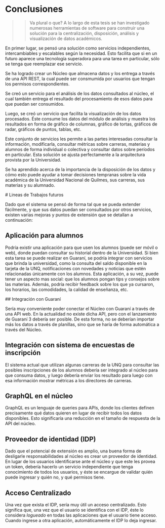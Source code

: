 # Conclusiones

>> Va plural o que?
A lo largo de esta tesis se han investigado numerosas herramientas de software para construir una solución para la centralización, disposición, análisis y visualización de datos académicos.

En primer lugar, se pensó una solución como servicios independientes, intercambiables y escalables según la necesidad. Esto facilita que si en un futuro aparece una tecnología superadora para una tarea en particular, sólo se tenga que reemplazar ese servicio.

Se ha logrado crear un Núcleo que almacena datos y los entrega a través de una API REST, la cual puede ser consmumida por usuarios que tengan los permisos correspondientes.

Se creó un servicio para el análisis de los datos consultados al núcleo, el cual también entrega el resultado del procesamiento de esos datos para que puedan ser consumidos.

Luego, se creó un servicio que facilita la visualización de los datos procesados. Éste consume los datos del módulo de análisis y muestra los resultados en forma de gráfico de columnas, gráfico de tortas, gráficos de radar, gráficos de puntos, tablas, etc.

Este conjunto de servicios les permite a las partes interesadas consultar la información, modificarla, consultar métricas sobre carreras, materias y alumnos de forma individual o colectiva y consultar datos sobre períodos en particular.
Esta solución se ajusta perfectamente a la arquitectura provista por la Universidad.

Se ha aprendido acerca de la importancia de la disposición de los datos y cómo esto puede ayudar a tomar decisiones tempranas sobre la vida académica de la Universidad Nacional de Quilmes, sus carreras, sus materias y su alumnado.


# Lineas de Trabajos futuros

Dado que el sistema se pensó de forma tal que se pueda extender fácilmente, y que sus datos puedan ser consultados por otros servicios, existen varias mejoras y puntos de extensión que se detallan a continuación:

## Aplicación para alumnos

Podría existir una aplicación para que usen los alumnos (puede ser móvil o web), donde puedan consultar su historial dentro de la Universidad. Si bien esta tarea se puede realizar en Guaraní, se podría integrar con servicios que brinda la universidad, como la consulta del saldo disponible en la tarjeta de la UNQ, notificaciones con novedades y noticias que estén relacionadas únicamente con los alumnos.
Esta aplicación, a su vez, puede tener un aspecto mas social: que los alumnos pongan tips y consejos sobre las materias.
Además, podría recibir feedback sobre los que ya cursaron, los horarios, las comodidades, la calidad de enseñanza, etc.

## Integración con Guaraní

Sería muy conveniente poder conectar el Núcleo con Guaraní a través de una API web. En la actualidad no existe dicha API, pero con el lanzamiento de Guaraní 3 debería ser posible. De esta forma, no se deberían importar más los datos a través de planillas, sino que se haría de forma automática a través del Núcleo.

## Integración con sistema de encuestas de inscripción

El sistema actual que utilizan algunas carreras de la UNQ para consultar las posibles inscripciones de los alumnos debería ser integrado al núcleo para que consuma datos, y luego debería enviar los resultado para luego con esa información mostrar métricas a los directores de carreras. 


## GraphQL en el núcleo

GraphQL es un lenguaje de queries para APIs, donde los clientes definen precisamente qué datos quieren en lugar de recibir todos los datos disponibles. Esto significaría una reducción en el tamaño de respuesta de la API del núcleo.

## Proveedor de identidad (IDP)

Dado que el potencial de extensión es amplio, una buena forma de desligarle responsabilidades al núcleo es crear un proveedor de identidad. En lugar de los usuarios identificarse ante el núcleo y que este les provea un token, debería hacerlo un servicio independiente que tenga conocimiento de todos los usuarios, y éste se encargue de validar quién puede ingresar y quién no, y qué permisos tiene.

## Acceso Centralizado

Una vez que exista el IDP, sería muy útil un acceso centralizado. Esto significa que, una vez que el usuario se identifica con el IDP, éste lo considera *logueado* en todas las aplicaciones que el usuario tiene acceso. Cuando ingrese a otra aplicación, automáticamente el IDP lo deja ingresar.



